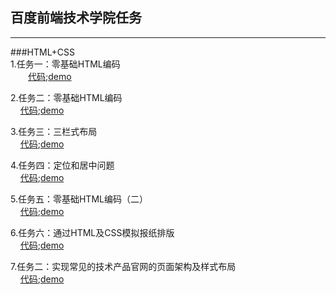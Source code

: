 ## 百度前端技术学院任务</br>
***
###HTML+CSS</br>
1.任务一：零基础HTML编码</br>
  　　[代码](https://github.com/zengguixiang/front-end-study/blob/master/HTML%2BCSS/task1/task1.html);[demo](https://zengguixiang.github.io/front-end-study/HTML+CSS/task1/task1.html)
   
2.任务二：零基础HTML编码</br>
     [代码](https://github.com/zengguixiang/front-end-study/blob/master/HTML%2BCSS/task2/task2.html);[demo](https://zengguixiang.github.io/front-end-study/HTML+CSS/task2/task2.html)
   
3.任务三：三栏式布局</br>
     [代码](https://github.com/zengguixiang/front-end-study/blob/master/HTML%2BCSS/task3/task3.html);[demo](https://zengguixiang.github.io/front-end-study/HTML+CSS/task3/task3.html)
     
4.任务四：定位和居中问题</br>
     [代码](https://github.com/zengguixiang/front-end-study/blob/master/HTML%2BCSS/task4/task4.html);[demo](https://zengguixiang.github.io/front-end-study/HTML+CSS/task4/task4.html)
     
5.任务五：零基础HTML编码（二）</br>
     [代码](https://github.com/zengguixiang/front-end-study/blob/master/HTML%2BCSS/task5/task5.html);[demo](https://zengguixiang.github.io/front-end-study/HTML+CSS/task5/task5.html)
     
6.任务六：通过HTML及CSS模拟报纸排版</br>
     [代码](https://github.com/zengguixiang/front-end-study/blob/master/HTML%2BCSS/task6-1/task6.html);[demo](https://zengguixiang.github.io/front-end-study/HTML+CSS/task6-1/task6.html)
    
7.任务二：实现常见的技术产品官网的页面架构及样式布局</br>
     [代码](https://github.com/zengguixiang/front-end-study/blob/master/HTML%2BCSS/task7/task7.html);[demo](https://zengguixiang.github.io/front-end-study/HTML+CSS/task7/task7.html)
